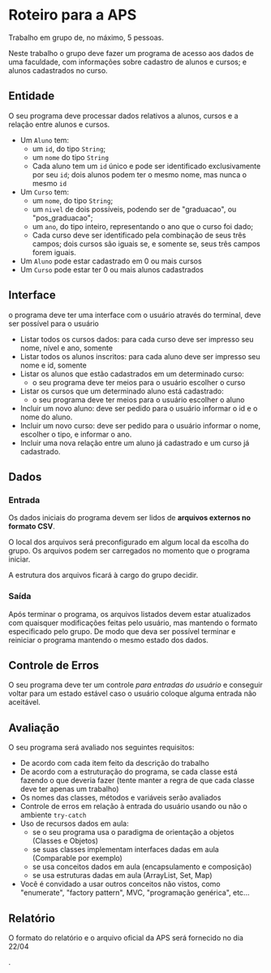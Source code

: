 # Roteiro para a APS

Trabalho em grupo de, no máximo, 5 pessoas.

Neste trabalho o grupo deve fazer um programa de acesso aos dados de uma faculdade, com informações sobre cadastro de alunos e cursos; e alunos cadastrados no curso.

## Entidade

O seu programa deve processar dados relativos a alunos, cursos e a relação entre alunos e cursos.

- Um `Aluno` tem:
	- um `id`, do tipo `String`;
	- um `nome` do tipo `String`
	- Cada aluno tem um `id` único e pode ser identificado exclusivamente por seu `id`; dois alunos podem ter o mesmo nome, mas nunca o mesmo `id`
- Um `Curso` tem:
	- um `nome`, do tipo `String`;
	- um `nivel` de dois possíveis, podendo ser de "graduacao", ou "pos_graduacao";
	- um `ano`, do tipo inteiro, representando o ano que o curso foi dado;
	- Cada curso deve ser identificado pela combinação de seus três campos; dois cursos são iguais se, e somente se, seus três campos forem iguais.
- Um `Aluno` pode estar cadastrado em 0  ou mais cursos
- Um `Curso` pode estar ter 0  ou mais alunos cadastrados



## Interface

 o programa deve ter uma interface com o usuário através do terminal, deve ser possível para o usuário

- Listar todos os cursos dados: para cada curso deve ser impresso seu nome, nível e ano, somente
- Listar todos os alunos inscritos: para cada aluno deve ser impresso seu nome e id, somente
- Listar os alunos que estão cadastrados em um determinado curso:
	- o seu programa deve ter meios para o usuário escolher o curso
- Listar os cursos que um determinado aluno está cadastrado:
	- o seu programa deve ter meios para o usuário escolher o aluno
- Incluir um novo aluno: deve ser pedido para o usuário informar o id e o nome do aluno.
- Incluir um novo curso: deve ser pedido para o usuário informar o nome, escolher o tipo, e informar o ano.
- Incluir uma nova relação entre um aluno já cadastrado e um curso já cadastrado.




## Dados

### Entrada

Os dados iniciais do programa devem ser lidos de **arquivos externos no formato CSV**.

O local dos arquivos será preconfigurado em algum local da escolha do grupo. Os arquivos podem ser carregados no momento que o programa iniciar.

A estrutura dos arquivos ficará à cargo do grupo decidir.

### Saída

Após terminar o programa, os arquivos listados devem estar atualizados com quaisquer modificações feitas pelo usuário, mas mantendo o formato especificado pelo grupo.
De modo que deva ser possível terminar e reiniciar o programa mantendo o mesmo estado dos dados.



## Controle de Erros

 O seu programa deve ter um controle *para entradas do usuário* e conseguir voltar para um estado estável caso o usuário coloque alguma entrada não aceitável.

## Avaliação

O seu programa será avaliado nos seguintes requisitos:
- De acordo com cada item feito da descrição do trabalho
- De acordo com a estruturação do programa, se cada classe está fazendo o que deveria fazer (tente manter a regra de que cada classe deve ter apenas um trabalho)
- Os nomes das classes, métodos e variáveis serão avaliados
- Controle de erros em relação à entrada do usuário usando ou não o ambiente `try-catch`
- Uso de recursos dados em aula:
	- se o seu programa usa o paradigma de orientação a objetos (Classes e Objetos)
	- se suas classes implementam interfaces dadas em aula (Comparable por exemplo)
	- se usa conceitos dados em aula (encapsulamento e composição)
	- se usa estruturas dadas em aula (ArrayList, Set, Map)
- Você é convidado a usar outros conceitos não vistos, como "enumerate", "factory pattern", MVC, "programação genérica", etc...

## Relatório

O formato do relatório e o arquivo oficial da APS será fornecido no dia 22/04









.
